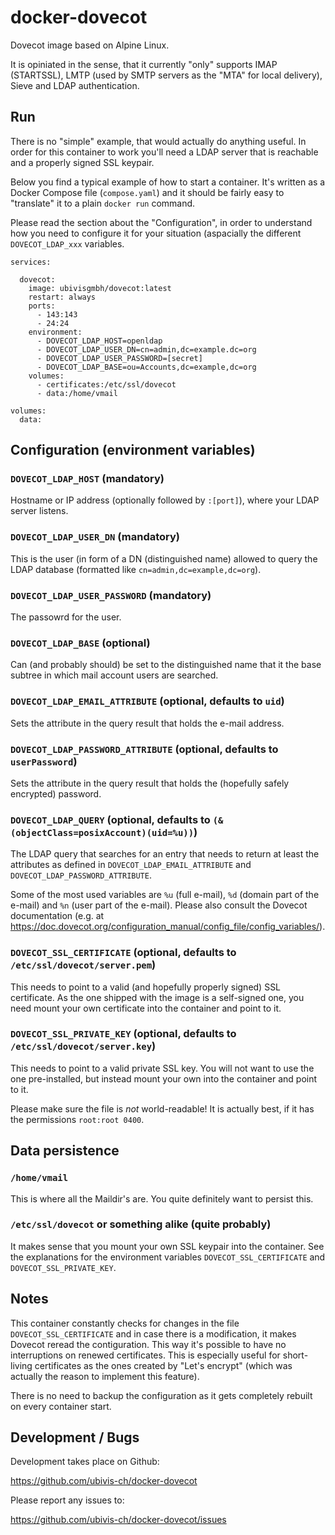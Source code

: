 docker-dovecot
===============

Dovecot image based on Alpine Linux.

It is opiniated in the sense, that it currently "only" supports IMAP (STARTSSL), LMTP (used by SMTP servers as the "MTA"
for local delivery), Sieve and LDAP authentication.

Run
---

There is no "simple" example, that would actually do anything useful. In order for this container to work you'll need
a LDAP server that is reachable and a properly signed SSL keypair.

Below you find a typical example of how to start a container. It's written as a Docker Compose file (`compose.yaml`) and 
it should be fairly easy to "translate" it to a plain `docker run` command.

Please read the section about the "Configuration", in order to understand how you need to configure it for your 
situation (aspacially the different `DOVECOT_LDAP_xxx` variables.

```
services:

  dovecot:
    image: ubivisgmbh/dovecot:latest
    restart: always
    ports:
      - 143:143
      - 24:24
    environment:
      - DOVECOT_LDAP_HOST=openldap
      - DOVECOT_LDAP_USER_DN=cn=admin,dc=example.dc=org
      - DOVECOT_LDAP_USER_PASSWORD=[secret]
      - DOVECOT_LDAP_BASE=ou=Accounts,dc=example,dc=org
    volumes:
      - certificates:/etc/ssl/dovecot
      - data:/home/vmail

volumes:
  data:
```

Configuration (environment variables)
-------------------------------------

### `DOVECOT_LDAP_HOST` (mandatory)

Hostname or IP address (optionally followed by `:[port]`), where your LDAP server listens.

### `DOVECOT_LDAP_USER_DN` (mandatory)

This is the user (in form of a DN (distinguished name) allowed to query the LDAP database (formatted like 
`cn=admin,dc=example,dc=org`).

### `DOVECOT_LDAP_USER_PASSWORD` (mandatory)

The passowrd for the user.

### `DOVECOT_LDAP_BASE` (optional)

Can (and probably should) be set to the distinguished name that it the base subtree in which mail account users are
searched.

### `DOVECOT_LDAP_EMAIL_ATTRIBUTE` (optional, defaults to `uid`)

Sets the attribute in the query result that holds the e-mail address.

### `DOVECOT_LDAP_PASSWORD_ATTRIBUTE` (optional, defaults to `userPassword`)

Sets the attribute in the query result that holds the (hopefully safely encrypted) password.

### `DOVECOT_LDAP_QUERY` (optional, defaults to `(&(objectClass=posixAccount)(uid=%u))`)

The LDAP query that searches for an entry that needs to return at least the attributes as defined in 
`DOVECOT_LDAP_EMAIL_ATTRIBUTE` and `DOVECOT_LDAP_PASSWORD_ATTRIBUTE`. 

Some of the most used variables are `%u` (full e-mail), `%d` (domain part of the e-mail) and `%n` (user part of the 
e-mail). Please also consult the Dovecot documentation (e.g. at 
https://doc.dovecot.org/configuration_manual/config_file/config_variables/).

### `DOVECOT_SSL_CERTIFICATE` (optional, defaults to `/etc/ssl/dovecot/server.pem`)

This needs to point to a valid (and hopefully properly signed) SSL certificate. As the one shipped with the image is a
self-signed one, you need mount your own certificate into the container and point to it.

### `DOVECOT_SSL_PRIVATE_KEY` (optional, defaults to `/etc/ssl/dovecot/server.key`)

This needs to point to a valid private SSL key. You will not want to use the one pre-installed, but instead mount your 
own into the container and point to it.

Please make sure the file is *not* world-readable! It is actually best, if it has the permissions `root:root 0400`.

Data persistence
----------------

### `/home/vmail`

This is where all the Maildir's are. You quite definitely want to persist this.

### `/etc/ssl/dovecot` or something alike (quite probably)

It makes sense that you mount your own SSL keypair into the container. See the explanations for the environment 
variables `DOVECOT_SSL_CERTIFICATE` and `DOVECOT_SSL_PRIVATE_KEY`.

Notes
-----

This container constantly checks for changes in the file `DOVECOT_SSL_CERTIFICATE` and in case there is a modification,
it makes Dovecot reread the contiguration. This way it's possible to have no interruptions on renewed certificates. This
is especially useful for short-living certificates as the ones created by "Let's encrypt" (which was actually the reason
to implement this feature).

There is no need to backup the configuration as it gets completely rebuilt on every container start.

Development / Bugs
------------------

Development takes place on Github:

https://github.com/ubivis-ch/docker-dovecot

Please report any issues to:

https://github.com/ubivis-ch/docker-dovecot/issues

